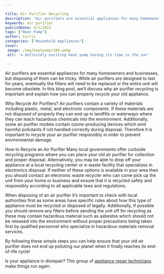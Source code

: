 ```yaml
---

title: Air Purifier Recycling
description: "Air purifiers are essential appliances for many homeowners and businesses, but disposing of them can be tricky. While air purifier...learn about it in this post"
keywords: air purifier
publishDate: 4/1/2023
tags: ["Heat Pump"]
author: Curtis
categories: ["Household Appliances"]
cover: 
 image: /img/heatpump/109.webp
 alt: 'a definitely exciting heat pump having its time in the sun'

---
```


Air purifiers are essential appliances for many homeowners and businesses, but disposing of them can be tricky. While air purifiers are designed to last for years, eventually the filters will need to be replaced or the entire unit will become obsolete. In this blog post, we’ll discuss why air purifier recycling is important and explain how you can properly recycle your old appliance. 

Why Recycle Air Purifiers? 
Air purifiers contain a variety of materials including plastic, metal, and electronic components. If these materials are not disposed of properly they can end up in landfills or waterways where they can leach hazardous chemicals into the environment. Additionally, some air purifier models contain ozone-producing devices which emit harmful pollutants if not handled correctly during disposal. Therefore it is important to recycle your air purifier responsibly in order to prevent environmental damage. 

How to Recycle an Air Purifier 
Many local governments offer curbside recycling programs where you can place your old air purifier for collection and proper disposal. Alternatively, you may be able to drop off your appliance at a local recycling center or e-waste facility that specializes in electronics disposal. If neither of these options is available in your area then you should contact an electronic waste recycler who can come pick up the unit from your home or business and ensure that it is recycled safely and responsibly according to all applicable laws and regulations. 

When disposing of an air purifier it’s important to check with local authorities first as some areas have specific rules about how this type of appliance must be recycled or disposed of legally. Additionally, if possible you should remove any filters before sending the unit off for recycling as these may contain hazardous material such as asbestos which should not be released into the environment without proper precautions being taken first by qualified personnel who specialize in hazardous materials removal services. 

By following these simple steps you can help ensure that your old air purifier does not end up polluting our planet when it finally reaches its end-of-life cycle!

Is your appliance in disrepair? This group of <a href="/pages/appliance-repair-technicians/">appliance repair technicians</a> make things run again.